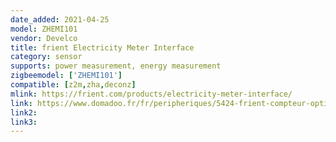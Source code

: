 ```yaml
---
date_added: 2021-04-25
model: ZHEMI101
vendor: Develco
title: frient Electricity Meter Interface
category: sensor
supports: power measurement, energy measurement
zigbeemodel: ['ZHEMI101']
compatible: [z2m,zha,deconz]
mlink: https://frient.com/products/electricity-meter-interface/
link: https://www.domadoo.fr/fr/peripheriques/5424-frient-compteur-optique-de-consommation-d-electricite-zigbee-ha-5713594002583.html
link2: 
link3: 
---
```


